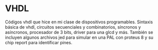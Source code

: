 # VHDL
Códigos vhdl que hice en mi clase de dispositivos programables. Sintaxis básica de vhdl, circuitos secuenciales y combinatorios, síncronos y asíncronos, procesador de 3 bits, driver para una glcd y más. También se incluyen algunos archivos jed para simular en una PAL con proteus 8 y su chip report para identificar pines.
